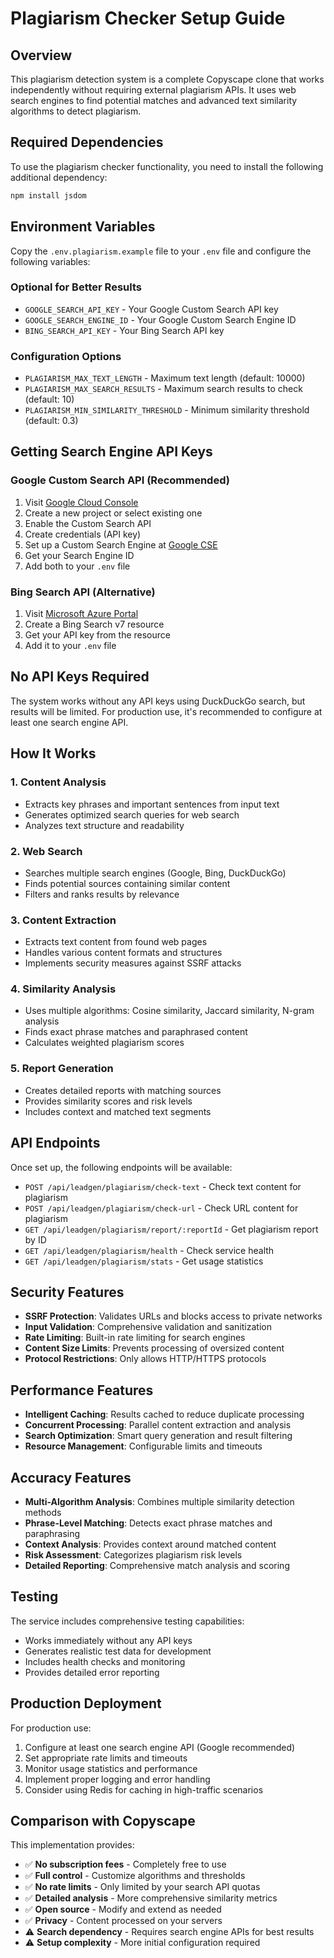 # Plagiarism Checker Setup Guide

## Overview

This plagiarism detection system is a complete Copyscape clone that works independently without requiring external plagiarism APIs. It uses web search engines to find potential matches and advanced text similarity algorithms to detect plagiarism.

## Required Dependencies

To use the plagiarism checker functionality, you need to install the following additional dependency:

```bash
npm install jsdom
```


## Environment Variables

Copy the `.env.plagiarism.example` file to your `.env` file and configure the following variables:

### Optional for Better Results

- `GOOGLE_SEARCH_API_KEY` - Your Google Custom Search API key
- `GOOGLE_SEARCH_ENGINE_ID` - Your Google Custom Search Engine ID
- `BING_SEARCH_API_KEY` - Your Bing Search API key

### Configuration Options

- `PLAGIARISM_MAX_TEXT_LENGTH` - Maximum text length (default: 10000)
- `PLAGIARISM_MAX_SEARCH_RESULTS` - Maximum search results to check (default: 10)
- `PLAGIARISM_MIN_SIMILARITY_THRESHOLD` - Minimum similarity threshold (default: 0.3)

## Getting Search Engine API Keys

### Google Custom Search API (Recommended)

1. Visit [Google Cloud Console](https://console.cloud.google.com/)
2. Create a new project or select existing one
3. Enable the Custom Search API
4. Create credentials (API key)
5. Set up a Custom Search Engine at [Google CSE](https://cse.google.com/)
6. Get your Search Engine ID
7. Add both to your `.env` file

### Bing Search API (Alternative)

1. Visit [Microsoft Azure Portal](https://portal.azure.com/)
2. Create a Bing Search v7 resource
3. Get your API key from the resource
4. Add it to your `.env` file

## No API Keys Required

The system works without any API keys using DuckDuckGo search, but results will be limited. For production use, it's recommended to configure at least one search engine API.

## How It Works

### 1. Content Analysis

- Extracts key phrases and important sentences from input text
- Generates optimized search queries for web search
- Analyzes text structure and readability

### 2. Web Search

- Searches multiple search engines (Google, Bing, DuckDuckGo)
- Finds potential sources containing similar content
- Filters and ranks results by relevance

### 3. Content Extraction

- Extracts text content from found web pages
- Handles various content formats and structures
- Implements security measures against SSRF attacks

### 4. Similarity Analysis

- Uses multiple algorithms: Cosine similarity, Jaccard similarity, N-gram analysis
- Finds exact phrase matches and paraphrased content
- Calculates weighted plagiarism scores

### 5. Report Generation

- Creates detailed reports with matching sources
- Provides similarity scores and risk levels
- Includes context and matched text segments

## API Endpoints

Once set up, the following endpoints will be available:

- `POST /api/leadgen/plagiarism/check-text` - Check text content for plagiarism
- `POST /api/leadgen/plagiarism/check-url` - Check URL content for plagiarism
- `GET /api/leadgen/plagiarism/report/:reportId` - Get plagiarism report by ID
- `GET /api/leadgen/plagiarism/health` - Check service health
- `GET /api/leadgen/plagiarism/stats` - Get usage statistics

## Security Features

- **SSRF Protection**: Validates URLs and blocks access to private networks
- **Input Validation**: Comprehensive validation and sanitization
- **Rate Limiting**: Built-in rate limiting for search engines
- **Content Size Limits**: Prevents processing of oversized content
- **Protocol Restrictions**: Only allows HTTP/HTTPS protocols

## Performance Features

- **Intelligent Caching**: Results cached to reduce duplicate processing
- **Concurrent Processing**: Parallel content extraction and analysis
- **Search Optimization**: Smart query generation and result filtering
- **Resource Management**: Configurable limits and timeouts

## Accuracy Features

- **Multi-Algorithm Analysis**: Combines multiple similarity detection methods
- **Phrase-Level Matching**: Detects exact phrase matches and paraphrasing
- **Context Analysis**: Provides context around matched content
- **Risk Assessment**: Categorizes plagiarism risk levels
- **Detailed Reporting**: Comprehensive match analysis and scoring

## Testing

The service includes comprehensive testing capabilities:

- Works immediately without any API keys
- Generates realistic test data for development
- Includes health checks and monitoring
- Provides detailed error reporting

## Production Deployment

For production use:

1. Configure at least one search engine API (Google recommended)
2. Set appropriate rate limits and timeouts
3. Monitor usage statistics and performance
4. Implement proper logging and error handling
5. Consider using Redis for caching in high-traffic scenarios

## Comparison with Copyscape

This implementation provides:

- ✅ **No subscription fees** - Completely free to use
- ✅ **Full control** - Customize algorithms and thresholds
- ✅ **No rate limits** - Only limited by your search API quotas
- ✅ **Detailed analysis** - More comprehensive similarity metrics
- ✅ **Open source** - Modify and extend as needed
- ✅ **Privacy** - Content processed on your servers
- ⚠️ **Search dependency** - Requires search engine APIs for best results
- ⚠️ **Setup complexity** - More initial configuration required
